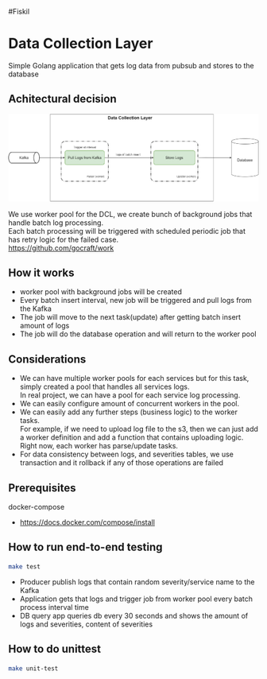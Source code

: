 #Fiskil

# Data Collection Layer
Simple Golang application that gets log data from pubsub and stores to the database


## Achitectural decision
![alt text](assets/archi.png)

We use worker pool for the DCL, we create bunch of background jobs that handle batch log processing.  
Each batch processing will be triggered with scheduled periodic job that has retry logic for the failed case.  
https://github.com/gocraft/work  


## How it works
- worker pool with background jobs will be created
- Every batch insert interval, new job will be triggered and pull logs from the Kafka
- The job will move to the next task(update) after getting batch insert amount of logs
- The job will do the database operation and will return to the worker pool

## Considerations
- We can have multiple worker pools for each services but for this task, simply created a pool that handles all services logs.  
In real project, we can have a pool for each service log processing.
- We can easily configure amount of concurrent workers in the pool.  
- We can easily add any further steps (business logic) to the worker tasks.  
For example, if we need to upload log file to the s3, then we can just add a worker definition and add a function that contains uploading logic.  
Right now, each worker has parse/update tasks.
- For data consistency between logs, and severities tables, we use transaction and it rollback if any of those operations are failed


## Prerequisites
docker-compose  
- https://docs.docker.com/compose/install

## How to run end-to-end testing
```sh
make test
```
- Producer publish logs that contain random severity/service name to the Kafka
- Application gets that logs and trigger job from worker pool every batch process interval time
- DB query app queries db every 30 seconds and shows the amount of logs and severities, content of severities


## How to do unittest
```sh
make unit-test
```
